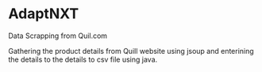 # AdaptNXT
Data Scrapping from Quil.com

Gathering the product details from Quill website using jsoup and enterining the details to the details to csv file using java.
